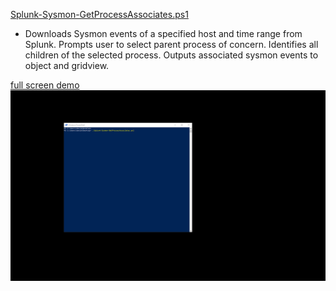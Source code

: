 
[Splunk-Sysmon-GetProcessAssociates.ps1](https://github.com/dstaulcu/Splunk-IR-Tools/blob/master/Splunk-Sysmon-GetProcessAssociates.ps1)

- Downloads Sysmon events of a specified host and time range from Splunk. Prompts user to select parent process of concern.  Identifies all children of the selected process. Outputs associated sysmon events to object and gridview.

[full screen demo](https://raw.githubusercontent.com/dstaulcu/Splunk-IR-Tools/master/images/demo1.gif)
![alt text](https://github.com/dstaulcu/Splunk-IR-Tools/blob/master/images/demo1.gif)
